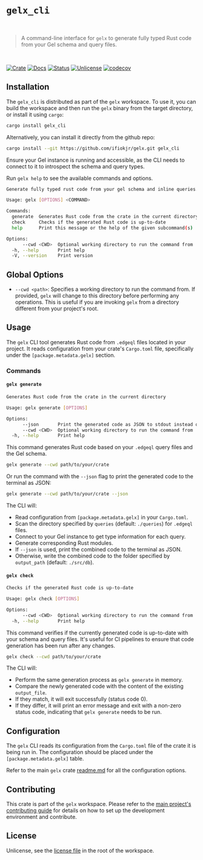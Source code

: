 # `gelx_cli`

<br />

> A command-line interface for `gelx` to generate fully typed Rust code from your Gel schema and query files.

<br />

[![Crate][crate-image]][crate-link] [![Docs][docs-image]][docs-link] [![Status][ci-status-image]][ci-status-link] [![Unlicense][unlicense-image]][unlicense-link] [![codecov][codecov-image]][codecov-link]

## Installation

The `gelx_cli` is distributed as part of the `gelx` workspace. To use it, you can build the workspace and then run the `gelx` binary from the target directory, or install it using `cargo`:

```bash
cargo install gelx_cli
```

Alternatively, you can install it directly from the github repo:

```bash
cargo install --git https://github.com/ifiokjr/gelx.git gelx_cli
```

Ensure your Gel instance is running and accessible, as the CLI needs to connect to it to introspect the schema and query types.

Run `gelx help` to see the available commands and options.

```bash
Generate fully typed rust code from your gel schema and inline queries.

Usage: gelx [OPTIONS] <COMMAND>

Commands:
  generate  Generates Rust code from the crate in the current directory
  check     Checks if the generated Rust code is up-to-date
  help      Print this message or the help of the given subcommand(s)

Options:
      --cwd <CWD>  Optional working directory to run the command from
  -h, --help       Print help
  -V, --version    Print version
```

## Global Options

- `--cwd <path>`: Specifies a working directory to run the command from. If provided, `gelx` will change to this directory before performing any operations. This is useful if you are invoking `gelx` from a directory different from your project's root.

## Usage

The `gelx` CLI tool generates Rust code from `.edgeql` files located in your project. It reads configuration from your crate\'s `Cargo.toml` file, specifically under the `[package.metadata.gelx]` section.

### Commands

#### `gelx generate`

```bash
Generates Rust code from the crate in the current directory

Usage: gelx generate [OPTIONS]

Options:
      --json       Print the generated code as JSON to stdout instead of writing to a file
      --cwd <CWD>  Optional working directory to run the command from
  -h, --help       Print help
```

This command generates Rust code based on your `.edgeql` query files and the Gel schema.

```bash
gelx generate --cwd path/to/your/crate
```

Or run the command with the `--json` flag to print the generated code to the terminal as JSON:

```bash
gelx generate --cwd path/to/your/crate --json
```

The CLI will:

- Read configuration from `[package.metadata.gelx]` in your `Cargo.toml`.
- Scan the directory specified by `queries` (default: `./queries`) for `.edgeql` files.
- Connect to your Gel instance to get type information for each query.
- Generate corresponding Rust modules.
- If `--json` is used, print the combined code to the terminal as JSON.
- Otherwise, write the combined code to the folder specified by `output_path` (default: `./src/db`).

#### `gelx check`

```bash
Checks if the generated Rust code is up-to-date

Usage: gelx check [OPTIONS]

Options:
      --cwd <CWD>  Optional working directory to run the command from
  -h, --help       Print help
```

This command verifies if the currently generated code is up-to-date with your schema and query files. It\'s useful for CI pipelines to ensure that code generation has been run after any changes.

```bash
gelx check --cwd path/to/your/crate
```

The CLI will:

- Perform the same generation process as `gelx generate` in memory.
- Compare the newly generated code with the content of the existing `output_file`.
- If they match, it will exit successfully (status code 0).
- If they differ, it will print an error message and exit with a non-zero status code, indicating that `gelx generate` needs to be run.

## Configuration

The `gelx` CLI reads its configuration from the `Cargo.toml` file of the crate it is being run in. The configuration should be placed under the `[package.metadata.gelx]` table.

Refer to the main `gelx` crate [readme.md](https://github.com/ifiokjr/gelx/blob/main/readme.md#configuration) for all the configuration options.

## Contributing

This crate is part of the `gelx` workspace. Please refer to the [main project's contributing guide](https://github.com/ifiokjr/gelx/blob/main/CONTRIBUTING.md) for details on how to set up the development environment and contribute.

## License

Unlicense, see the [license file](https://github.com/ifiokjr/gelx/blob/main/LICENSE) in the root of the workspace.

[crate-image]: https://img.shields.io/crates/v/gelx_cli.svg
[crate-link]: https://crates.io/crates/gelx_cli
[docs-image]: https://docs.rs/gelx_cli/badge.svg
[docs-link]: https://docs.rs/gelx_cli/
[ci-status-image]: https://github.com/ifiokjr/gelx/workflows/ci/badge.svg?branch=main
[ci-status-link]: https://github.com/ifiokjr/gelx/actions?query=workflow%3Aci+branch%3Amain
[unlicense-image]: https://img.shields.io/badge/license-Unlicense-blue.svg
[unlicense-link]: https://github.com/ifiokjr/gelx/blob/main/LICENSE
[codecov-image]: https://codecov.io/github/ifiokjr/gelx/graph/badge.svg?token=87K799Q78I
[codecov-link]: https://codecov.io/github/ifiokjr/gelx
